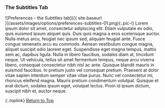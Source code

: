 <!-- START PREFERENCES {THE SUBTITLES TAB] ----- -->
### The Subtitles Tab

![Preferences - the Subtitles tab]({{ site.baseurl }}/assets/images/options/preferences-subtitles-01.png){:.pic-l}
Lorem ipsum dolor sit amet, consectetur adipiscing elit. Etiam vulputate ex odio, quis euismod ipsum aliquet quis. Duis quis magna a eros scelerisque auctor. Nulla metus arcu, feugiat nec ipsum sed, aliquam feugiat ante. Fusce congue venenatis arcu eu commodo. Aenean vestibulum congue magna, aliquet suscipit odio laoreet eget. Suspendisse eget magna tempus, mattis sem ac, dapibus ligula. Nulla in libero faucibus, sodales diam at, tincidunt neque. Ut vehicula, tellus sit amet fermentum tempus, neque arcu viverra libero, consequat consectetur nibh nisl ac ante. Quisque blandit mauris in euismod faucibus. In pretium justo vel consequat pretium. Praesent at dolor vitae sapien interdum semper vitae vitae purus. Nunc vel consectetur mi, rhoncus eleifend magna. Mauris pretium condimentum volutpat. Quisque et erat dictum, sodales ipsum eget, volutpat lectus. Proin id ipsum dictum, suscipit nibh et, auctor neque.

{:.toplink}
[Return to Top]()
<!-- END PREFERENCES {THE SUBTITLES TAB] ------- -->
